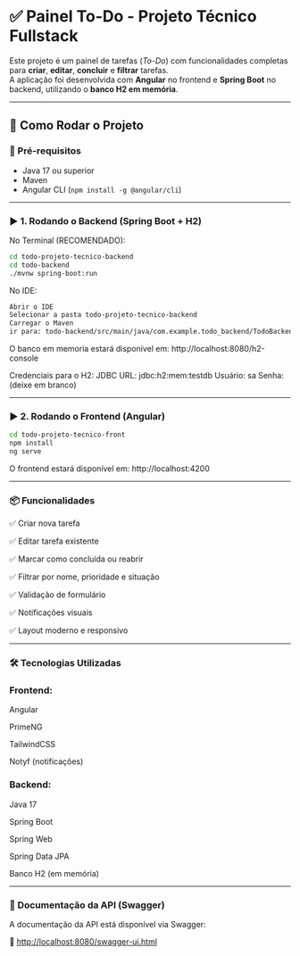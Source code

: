 # ✅ Painel To-Do - Projeto Técnico Fullstack

Este projeto é um painel de tarefas (_To-Do_) com funcionalidades completas para **criar**, **editar**, **concluir** e **filtrar** tarefas.  
A aplicação foi desenvolvida com **Angular** no frontend e **Spring Boot** no backend, utilizando o **banco H2 em memória**.

---

## 🚀 Como Rodar o Projeto

### 🧩 Pré-requisitos

- Java 17 ou superior
- Maven
- Angular CLI (`npm install -g @angular/cli`)

---

### ▶️ 1. Rodando o Backend (Spring Boot + H2)

No Terminal (RECOMENDADO):
```bash
cd todo-projeto-tecnico-backend
cd todo-backend
./mvnw spring-boot:run
```
No IDE:
```bash
Abrir o IDE
Selecionar a pasta todo-projeto-tecnico-backend
Carregar o Maven
ir para: todo-backend/src/main/java/com.example.todo_backend/TodoBackendApplication e rodar o Main
```

O banco em memoria estará disponível em: http://localhost:8080/h2-console

Credenciais para o H2:
JDBC URL: jdbc:h2:mem:testdb
Usuário: sa
Senha: (deixe em branco)

---
### ▶️ 2. Rodando o Frontend (Angular)

```bash
cd todo-projeto-tecnico-front
npm install
ng serve
```

O frontend estará disponível em: http://localhost:4200

---

### 📦 Funcionalidades

✅ Criar nova tarefa

✅ Editar tarefa existente

✅ Marcar como concluída ou reabrir

✅ Filtrar por nome, prioridade e situação

✅ Validação de formulário

✅ Notificações visuais

✅ Layout moderno e responsivo

---

### 🛠️ Tecnologias Utilizadas

### Frontend:

Angular

PrimeNG 

TailwindCSS

Notyf (notificações)



### Backend:

Java 17

Spring Boot

Spring Web

Spring Data JPA

Banco H2 (em memória)

---


### 📘 Documentação da API (Swagger)

A documentação da API está disponível via Swagger:

🔗 [http://localhost:8080/swagger-ui.html](http://localhost:8080/swagger-ui.html)

